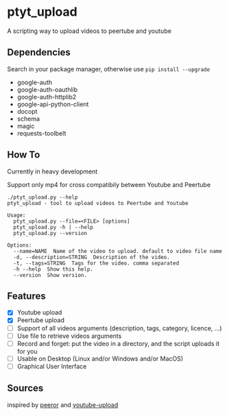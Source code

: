 # ptyt_upload

A scripting way to upload videos to peertube and youtube

## Dependencies
Search in your package manager, otherwise use ``pip install --upgrade``
 - google-auth
 - google-auth-oauthlib
 - google-auth-httplib2
 - google-api-python-client
 - docopt
 - schema
 - magic
 - requests-toolbelt

## How To
Currently in heavy development

Support only mp4 for cross compatibily between Youtube and Peertube

```
./ptyt_upload.py --help
ptyt_upload - tool to upload videos to Peertube and Youtube

Usage: 
  ptyt_upload.py --file=<FILE> [options]
  ptyt_upload.py -h | --help
  ptyt_upload.py --version

Options:
  --name=NAME  Name of the video to upload. default to video file name
  -d, --description=STRING  Description of the video.
  -t, --tags=STRING  Tags for the video. comma separated
  -h --help  Show this help.
  --version  Show version.
```

## Features

- [X] Youtube upload
- [X] Peertube upload
- [ ] Support of all videos arguments (description, tags, category, licence, ...)
- [ ] Use file to retrieve videos arguments
- [ ] Record and forget: put the video in a directory, and the script uploads it for you
- [ ] Usable on Desktop (Linux and/or Windows and/or MacOS)
- [ ] Graphical User Interface

## Sources 
inspired by [peeror](https://git.drycat.fr/rigelk/Peeror) and [youtube-upload](https://github.com/tokland/youtube-upload)